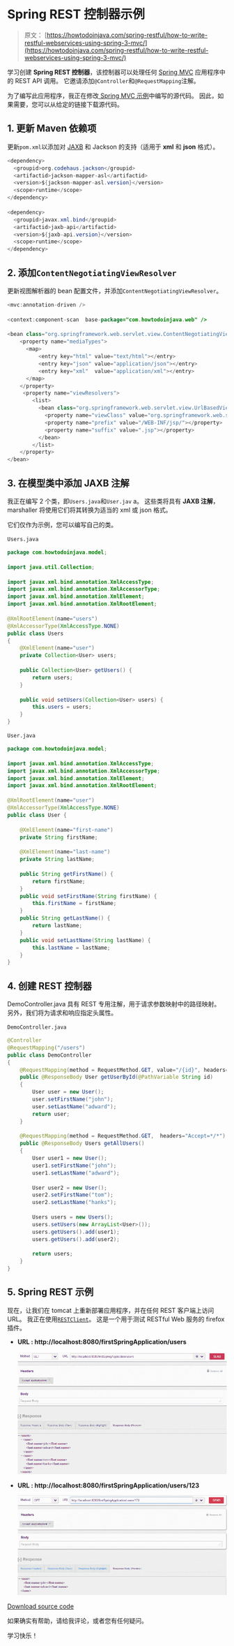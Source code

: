 # Spring REST 控制器示例

> 原文： [https://howtodoinjava.com/spring-restful/how-to-write-restful-webservices-using-spring-3-mvc/](https://howtodoinjava.com/spring-restful/how-to-write-restful-webservices-using-spring-3-mvc/)

学习创建 **Spring REST 控制器**，该控制器可以处理任何 [Spring MVC](https://howtodoinjava.com/spring-mvc-tutorial/) 应用程序中的 REST API 调用。 它邀请添加`@Controller`和`@RequestMapping`注解。

为了编写此应用程序，我正在修改[ Spring MVC 示例](//howtodoinjava.com/jstl/spring-3-mvc-hello-world-application-with-maven-and-jstl/)中编写的源代码。 因此，如果需要，您可以从给定的链接下载源代码。

## 1\. 更新 Maven 依赖项

更新`pom.xml`以添加对 [JAXB](https://howtodoinjava.com/jaxb/read-xml-to-java-object/) 和 Jackson 的支持（适用于 **xml** 和 **json** 格式）。

```java
<dependency>
  <groupid>org.codehaus.jackson</groupid>
  <artifactid>jackson-mapper-asl</artifactid>
  <version>${jackson-mapper-asl.version}</version>
  <scope>runtime</scope>
</dependency>

<dependency>
  <groupid>javax.xml.bind</groupid>
  <artifactid>jaxb-api</artifactid>
  <version>${jaxb-api.version}</version>
  <scope>runtime</scope>
</dependency>

```

## 2\. 添加`ContentNegotiatingViewResolver`

更新视图解析器的 bean 配置文件，并添加`ContentNegotiatingViewResolver`。

```java
<mvc:annotation-driven />

<context:component-scan  base-package="com.howtodoinjava.web" />

<bean class="org.springframework.web.servlet.view.ContentNegotiatingViewResolver">
    <property name="mediaTypes">
      <map>
          <entry key="html" value="text/html"></entry>
          <entry key="json" value="application/json"></entry>
          <entry key="xml"  value="application/xml"></entry>
      </map>
    </property>
     <property name="viewResolvers">
        <list>
          <bean class="org.springframework.web.servlet.view.UrlBasedViewResolver">
            <property name="viewClass" value="org.springframework.web.servlet.view.JstlView"></property>
            <property name="prefix" value="/WEB-INF/jsp/"></property>
            <property name="suffix" value=".jsp"></property>
          </bean>
        </list>
    </property>
</bean>

```

## 3\. 在模型类中添加 JAXB 注解

我正在编写 2 个类，即`Users.java`和`User.jav` a。 这些类将具有 **JAXB 注解**，marshaller 将使用它们将其转换为适当的 xml 或 json 格式。

它们仅作为示例，您可以编写自己的类。

`Users.java`

```java
package com.howtodoinjava.model;

import java.util.Collection;

import javax.xml.bind.annotation.XmlAccessType;
import javax.xml.bind.annotation.XmlAccessorType;
import javax.xml.bind.annotation.XmlElement;
import javax.xml.bind.annotation.XmlRootElement;

@XmlRootElement(name="users")
@XmlAccessorType(XmlAccessType.NONE)
public class Users
{
    @XmlElement(name="user")
    private Collection<User> users;

    public Collection<User> getUsers() {
        return users;
    }

    public void setUsers(Collection<User> users) {
        this.users = users;
    }
}

```

`User.java`

```java
package com.howtodoinjava.model;

import javax.xml.bind.annotation.XmlAccessType;
import javax.xml.bind.annotation.XmlAccessorType;
import javax.xml.bind.annotation.XmlElement;
import javax.xml.bind.annotation.XmlRootElement;

@XmlRootElement(name="user")
@XmlAccessorType(XmlAccessType.NONE)
public class User {

    @XmlElement(name="first-name")
    private String firstName;

    @XmlElement(name="last-name")
    private String lastName;

    public String getFirstName() {
        return firstName;
    }
    public void setFirstName(String firstName) {
        this.firstName = firstName;
    }
    public String getLastName() {
        return lastName;
    }
    public void setLastName(String lastName) {
        this.lastName = lastName;
    }
}

```

## 4\. 创建 REST 控制器

DemoController.java 具有 REST 专用注解，用于请求参数映射中的路径映射。 另外，我们将为请求和响应指定头属性。

`DemoController.java`

```java
@Controller
@RequestMapping("/users")
public class DemoController
{
    @RequestMapping(method = RequestMethod.GET, value="/{id}", headers="Accept=*/*")
    public @ResponseBody User getUserById(@PathVariable String id)
    {
        User user = new User();
        user.setFirstName("john");
        user.setLastName("adward");
        return user;
    }

    @RequestMapping(method = RequestMethod.GET,  headers="Accept=*/*")
    public @ResponseBody Users getAllUsers()
    {
        User user1 = new User();
        user1.setFirstName("john");
        user1.setLastName("adward");

        User user2 = new User();
        user2.setFirstName("tom");
        user2.setLastName("hanks");

        Users users = new Users();
        users.setUsers(new ArrayList<User>());
        users.getUsers().add(user1);
        users.getUsers().add(user2);

        return users;
    }
}

```

## 5\. Spring REST 示例

现在，让我们在 tomcat 上重新部署应用程序，并在任何 REST 客户端上访问 URL。 我正在使用[`RESTClient`](https://addons.mozilla.org/en-US/firefox/addon/restclient/)。 这是一个用于测试 RESTful Web 服务的 firefox 插件。

*   **URL : http://localhost:8080/firstSpringApplication/users**

    ![http://localhost:8080/firstSpringApplication/users](img/ddeff4e26807a4b3ff69261481988f9b.jpg)

*   **URL : http://localhost:8080/firstSpringApplication/users/123**

    ![http://localhost:8080/firstSpringApplication/users/123](img/3c8dff33ce20c1b28b04062237acc084.jpg)

[Download source code](https://drive.google.com/file/d/0B7yo2HclmjI4aGMxOF9aVTNkR1E/view?usp=drive_web)

如果确实有帮助，请给我评论，或者您有任何疑问。

学习快乐！